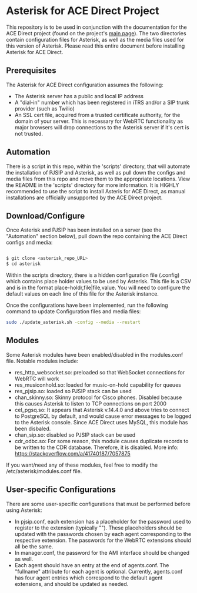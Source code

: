 # **Asterisk for ACE Direct Project**

This repository is to be used in conjunction with the documentation for the ACE Direct project (found on the project's [main page](https://github.com/FCC/ACEDirect/tree/master/docs)). The two directories contain configuration files for Asterisk, as well as the media files used for this version of Asterisk. Please read this entire document before installing Asterisk for ACE Direct.

## Prerequisites

The Asterisk for ACE Direct configuration assumes the following:

* The Asterisk server has a public and local IP address
* A "dial-in" number which has been registered in iTRS and/or a SIP trunk provider (such as Twilio)
* An SSL cert file, acquired from a trusted certificate authority, for the domain of your server. This is necessary for WebRTC functionality as major browsers will drop connections to the Asterisk server if it's cert is not trusted.

## Automation

There is a script in this repo, within the 'scripts' directory, that will automate the installation of PJSIP and Asterisk, as well as 
pull down the configs and media files from this repo and move them to the appropriate locations.  View the README in the 'scripts'
directory for more information. It is HIGHLY recommended to use the script to install Asteris for ACE Direct, as manual installations
are officially unsupported by the ACE Direct project.

## Download/Configure

Once Asterisk and PJSIP has been installed on a server (see the "Automation" section below), pull down the repo containing the ACE Direct configs and media:


```sh

$ git clone <asterisk_repo_URL>
$ cd asterisk

```

Within the scripts directory, there is a hidden configuration file (.config) which contains place holder values to be used by Asterisk. 
This file is a CSV and is in the format place-holdr,file|file,value.
You will need to configure the default values on each line of this file for the Asterisk instance. 

Once the configurations have been implemented, run the following command to update Configuration files and media files:

```sh
sudo ./update_asterisk.sh -config --media --restart
```

## Modules

Some Asterisk modules have been enabled/disabled in the modules.conf file. Notable modules include:

* res_http_websocket.so: preloaded so that WebSocket connections for WebRTC will work
* res_musiconhold.so: loaded for music-on-hold capability for queues
* res_pjsip.so: loaded so PJSIP stack can be used
* chan_skinny.so: Skinny protocol for Cisco phones. Disabled because this causes Asterisk to listen to TCP connections on port 2000
* cel_pgsq.so: It appears that Asterisk v.14.4.0 and above tries to connect to PostgreSQL by default, and would cause error messages to be logged to the Asterisk console. Since ACE Direct uses MySQL, this module has been disbaled.
* chan_sip.so: disabled so PJSIP stack can be used
* cdr_odbc.so: For some reason, this module causes duplicate records to be written to the CDR database. Therefore, it is disabled. More info: https://stackoverflow.com/a/41740187/7057875

If you want/need any of these modules, feel free to modify the /etc/asterisk/modules.conf file.

## User-specific Configurations

There are some user-specific configurations that must be performed before using Asterisk:

* In pjsip.conf, each extension has a placeholder for the password used to register to the extension (typically "<password>"). These placeholders should be updated with the passwords chosen by each agent corresponding to the respective extension. The passwords for the WebRTC extensions should all be the same.
* In manager.conf, the password for the AMI interface should be changed as well.
* Each agent should have an entry at the end of agents.conf. The "fullname" attribute for each agent is optional. Currently, agents.conf has four agent entries which correspond to the default agent extensions, and should be updated as needed.


